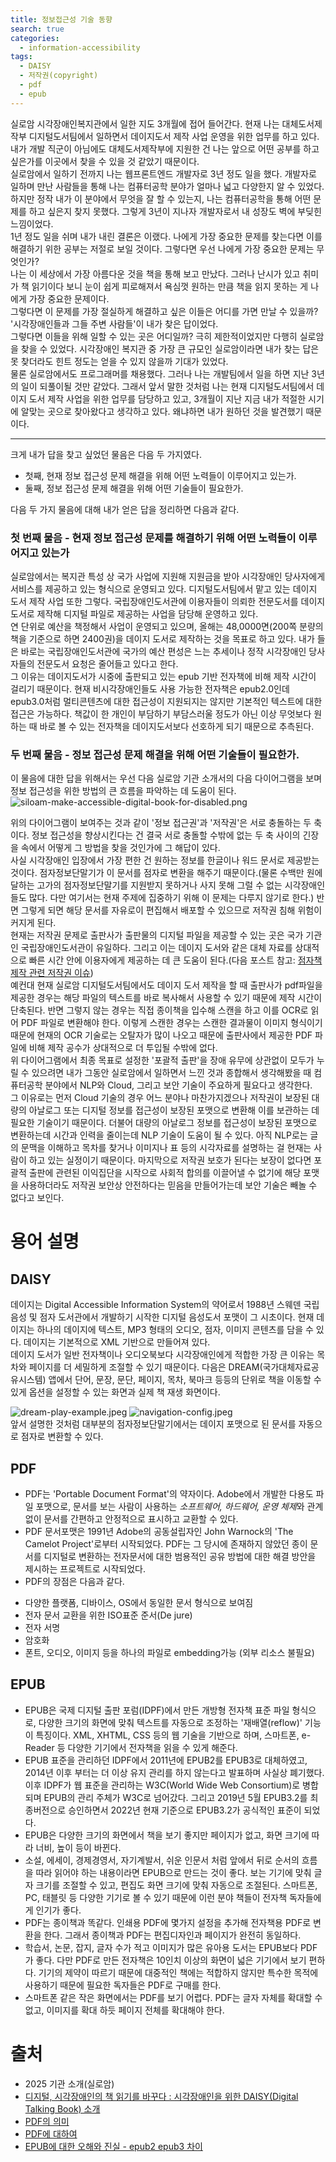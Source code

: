```yaml
---
title: 정보접근성 기술 동향
search: true
categories:
  - information-accessibility
tags:
  - DAISY
  - 저작권(copyright)
  - pdf
  - epub
---
```


실로암 시각장애인복지관에서 일한 지도 3개월에 접어 들어간다. 현재 나는 대체도서제작부 디지털도서팀에서 일하면서 데이지도서 제작 사업 운영을 위한 업무를 하고 있다. 내가 개발 직군이 아님에도 대체도서제작부에 지원한 건 나는 앞으로 어떤 공부를 하고 싶은가를 이곳에서 찾을 수 있을 것 같았기 때문이다.  
실로암에서 일하기 전까지 나는 웹프론트엔드 개발자로 3년 정도 일을 했다. 개발자로 일하며 만난 사람들을 통해 나는 컴퓨터공학 분야가 얼마나 넓고 다양한지 알 수 있었다. 하지만 정작 내가 이 분야에서 무엇을 잘 할 수 있는지, 나는 컴퓨터공학을 통해 어떤 문제를 하고 싶은지 찾지 못했다. 그렇게 3년이 지나자 개발자로서 내 성장도 벽에 부딪힌 느낌이었다.  
1년 정도 일을 쉬며 내가 내린 결론은 이랬다. 나에게 가장 중요한 문제를 찾는다면 이를 해결하기 위한 공부는 저절로 보일 것이다. 그렇다면 우선 나에게 가장 중요한 문제는 무엇인가?  
나는 이 세상에서 가장 아름다운 것을 책을 통해 보고 만났다. 그러나 난시가 있고 취미가 책 읽기이다 보니 눈이 쉽게 피로해져서 욕심껏 원하는 만큼 책을 읽지 못하는 게 나에게 가장 중요한 문제이다.  
그렇다면 이 문제를 가장 절실하게 해결하고 싶은 이들은 어디를 가면 만날 수 있을까? '시각장애인들과 그들 주변 사람들'이 내가 찾은 답이었다.  
그렇다면 이들을 위해 일할 수 있는 곳은 어디일까? 극히 제한적이었지만 다행히 실로암을 찾을 수 있었다. 시각장애인 복지관 중 가장 큰 규모인 실로암이라면 내가 찾는 답은 못 찾더라도 힌트 정도는 얻을 수 있지 않을까 기대가 있었다.  
물론 실로암에서도 프로그래머를 채용했다. 그러나 나는 개발팀에서 일을 하면 지난 3년의 일이 되풀이될 것만 같았다. 그래서 앞서 말한 것처럼 나는 현재 디지털도서팀에서 데이지 도서 제작 사업을 위한 업무를 담당하고 있고, 3개월이 지난 지금 내가 적절한 시기에 알맞는 곳으로 찾아왔다고 생각하고 있다. 왜냐하면 내가 원하던 것을 발견했기 때문이다.  

---

크게 내가 답을 찾고 싶었던 물음은 다음 두 가지였다.  

- 첫째, 현재 정보 접근성 문제 해결을 위해 어떤 노력들이 이루어지고 있는가.
- 둘째, 정보 접근성 문제 해결을 위해 어떤 기술들이 필요한가.


다음 두 가지 물음에 대해 내가 얻은 답을 정리하면 다음과 같다.

### 첫 번째 물음 - 현재 정보 접근성 문제를 해결하기 위해 어떤 노력들이 이루어지고 있는가
 실로암에서는 복지관 특성 상 국가 사업에 지원해 지원금을 받아 시각장애인 당사자에게 서비스를 제공하고 있는 형식으로 운영되고 있다. 디지털도서팀에서 맡고 있는 데이지 도서 제작 사업 또한 그렇다. 국립장애인도서관에 이용자들이 의뢰한 전문도서를 데이지 도서로 제작해 디지털 파일로 제공하는 사업을 담당해 운영하고 있다.  
연 단위로 예산을 책정해서 사업이 운영되고 있으며, 올해는 48,0000면(200쪽 분량의 책을 기준으로 하면 2400권)을 데이지 도서로 제작하는 것을 목표로 하고 있다. 내가 들은 바로는 국립장애인도서관에 국가의 예산 편성은 느는 추세이나 정작 시각장애인 당사자들의 전문도서 요청은 줄어들고 있다고 한다.  
 그 이유는 데이지도서가 시중에 출판되고 있는 epub 기반 전자책에 비해 제작 시간이 걸리기 때문이다. 현재 비시각장애인들도 사용 가능한 전자책은 epub2.0인데 epub3.0처럼 멀티콘텐츠에 대한 접근성이 지원되지는 않지만 기본적인 텍스트에 대한 접근은 가능하다. 책값이 한 개인이 부담하기 부담스러울 정도가 아닌 이상 무엇보다 원하는 때 바로 볼 수 있는 전자책을 데이지도서보다 선호하게 되기 때문으로 추측된다.


### 두 번째 물음 - 정보 접근성 문제 해결을 위해 어떤 기술들이 필요한가.
이 물음에 대한 답을 위해서는 우선 다음 실로암 기관 소개서의 다음 다이어그램을 보며 정보 접근성을 위한 방법의 큰 흐름을 파악하는 데 도움이 된다.
![siloam-make-accessible-digital-book-for-disabled.png]({{site.url}}{{site.baseurl}}/assets/images/siloam-make-accessible-digital-book-for-disabled.png)

  
위의 다이어그램이 보여주는 것과 같이 '정보 접근권'과 '저작권'은 서로 충돌하는 두 축이다. 정보 접근성을 향상시킨다는 건 결국 서로 충돌할 수밖에 없는 두 축 사이의 긴장을 속에서 어떻게 그 방법을 찾을 것인가에 그 해답이 있다.  
사실 시각장애인 입장에서 가장 편한 건 원하는 정보를 한글이나 워드 문서로 제공받는 것이다. 점자정보단말기가 이 문서를 점자로 변환을 해주기 때문이다.(물론 수백만 원에 달하는 고가의 점자정보단말기를 지원받지 못하거나 사지 못해 그럴 수 없는 시각장애인들도 많다. 다만 여기서는 현재 주제에 집중하기 위해 이 문제는 다루지 않기로 한다.) 반면 그렇게 되면 해당 문서를 자유로이 편집해서 배포할 수 있으므로 저작권 침해 위험이 커지게 된다.  
현재는 저작권 문제로 출판사가 출판물의 디지털 파일을 제공할 수 있는 곳은 국가 기관인 국립장애인도서관이 유일하다. 그리고 이는 데이지 도서와 같은 대체 자료를 상대적으로 빠른 시간 안에 이용자에게 제공하는 데 큰 도움이 된다.(다음 포스트 참고: [점자책 제작 관련 저작권 이슈]({{site.url}}{{site.baseurl}}/2025-07-26-copyright-issue.md))  
예컨대 현재 실로암 디지털도서팀에서도 데이지 도서 제작을 할 때 출판사가 pdf파일을 제공한 경우는 해당 파일의 텍스트를 바로 복사해서 사용할 수 있기 때문에 제작 시간이 단축된다. 반면 그렇지 않는 경우는 직접 종이책을 입수해 스캔을 하고 이를 OCR로 읽어 PDF 파일로 변환해야 한다. 이렇게 스캔한 경우는 스캔한 결과물이 이미지 형식이기 때문에 현재의 OCR 기술로는 오탈자가 많이 나오고 때문에 출판사에서 제공한 PDF 파일에 비해 제작 공수가 상대적으로 더 투입될 수밖에 없다.  
위 다이어그램에서 최종 목표로 설정한 '포괄적 출판'을 장애 유무에 상관없이 모두가 누릴 수 있으려면 내가 그동안 실로암에서 일하면서 느낀 것과 종합해서 생각해봤을 때 컴퓨터공학 분야에서 NLP와 Cloud, 그리고 보안 기술이 주요하게 필요다고 생각한다.  
그 이유로는 먼저 Cloud 기술의 경우 어느 분야나 마찬가지겠으나 저작권이 보장된 대량의 아날로그 또는 디지털 정보를 접근성이 보장된 포맷으로 변환해 이를 보관하는 데 필요한 기술이기 때문이다. 더불어 대량의 아날로그 정보를 접근성이 보장된 포맷으로 변환하는데 시간과 인력을 줄이는데 NLP 기술이 도움이 될 수 있다. 아직 NLP로는 글의 문맥을 이해하고 목차를 찾거나 이미지나 표 등의 시각자료를 설명하는 걸 현재는 사람이 하고 있는 실정이기 때문이다. 마지막으로 저작권 보호가 된다는 보장이 없다면 포괄적 출판에 관련된 이익집단을 시작으로 사회적 합의를 이끌어낼 수 없기에 해당 포맷을 사용하더라도 저작권 보안상 안전하다는 믿음을 만들어가는데 보안 기술은 빼놀 수 없다고 보인다.     


# 용어 설명
## DAISY
데이지는 Digital Accessible Information System의 약어로서 1988년 스웨덴 국립 음성 및 점자 도서관에서 개발하기 시작한 디지털 음성도서 포맷이 그 시초이다. 현재 데이지는 하나의 데이지에 텍스트, MP3 형태의 오디오, 점자, 이미지 콘텐츠를 담을 수 있다. 데이지는 기본적으로 XML 기반으로 만들어져 있다.  
데이지 도서가 일반 전자책이나 오디오북보다 시각장애인에게 적합한 가장 큰 이유는 목차와 페이지를 더 세밀하게 조절할 수 있기 때문이다. 다음은 DREAM(국가대체자료공유시스템) 앱에서 단어, 문장, 문단, 페이지, 목차, 북마크 등등의 단위로 책을 이동할 수 있게 옵션을 설정할 수 있는 화면과 실제 책 재생 화면이다.  

![dream-play-example.jpeg]({{site.url}}{{site.baseurl}}/assets/images/dream/dream-play-example.jpeg)
![navigation-config.jpeg]({{site.url}}{{site.baseurl}}/assets/images/dream/navigation-config.jpeg)  
앞서 설명한 것처럼 대부분의 점자정보단말기에서는 데이지 포맷으로 된 문서를 자동으로 점자로 변환할 수 있다.

## PDF
- PDF는 'Portable Document Format'의 약자이다. Adobe에서 개발한 다용도 파일 포맷으로, 문서를 보는 사람이 사용하는 *소프트웨어, 하드웨어, 운영 체제*와 관계없이 문서를 간편하고 안정적으로 표시하고 교환할 수 있다.
- PDF 문서포맷은 1991년 Adobe의 공동설립자인 John Warnock의 'The Camelot Project'로부터 시작되었다. PDF는 그 당시에 존재하지 않았던 종이 문서를 디지털로 변환하는 전자문서에 대한 범용적인 공유 방법에 대한 해결 방안을 제시하는 프로젝트로 시작되었다.
- PDF의 장점은 다음과 같다.
* 다양한 플랫폼, 디바이스, OS에서 동일한 문서 형식으로 보여짐
* 전자 문서 교환을 위한 ISO표준 준서(De jure)
* 전자 서명
* 암호화
* 폰트, 오디오, 이미지 등을 하나의 파일로 embedding가능 (외부 리소스 불필요)

## EPUB
- EPUB은 국제 디지털 출판 포럼(IDPF)에서 만든 개방형 전자책 표준 파일 형식으로, 다양한 크기의 화면에 맞춰 텍스트를 자동으로 조정하는 '재배열(reflow)' 기능이 특징이다. XML, XHTML, CSS 등의 웹 기술을 기반으로 하며, 스마트폰, e-Reader 등 다양한 기기에서 전자책을 읽을 수 있게 해준다.
- EPUB 표준을 관리하던 IDPF에서 2011년에 EPUB2를 EPUB3로 대체하였고, 2014년 이후 부터는 더 이상 유지 관리를 하지 않는다고 발표하며 사실상 폐기했다. 이후 IDPF가 웹 표준을 관리하는 W3C(World Wide Web Consortium)로 병합되며 EPUB의 관리 주체가 W3C로 넘어갔다. 그리고 2019년 5월 EPUB3.2를 최종버전으로 승인하면서 2022년 현재 기준으로 EPUB3.2가 공식적인 표준이 되었다.  
- EPUB은 다양한 크기의 화면에서 책을 보기 좋지만 페이지가 없고, 화면 크기에 따라 너비, 높이 등이 바뀐다.
- 소설, 에세이, 경제경영서, 자기계발서, 쉬운 인문서 처럼 앞에서 뒤로 순서의 흐름을 따라 읽어야 하는 내용이라면 EPUB으로 만드는 것이 좋다. 보는 기기에 맞춰 글자 크기를 조절할 수 있고, 편집도 화면 크기에 맞춰 자동으로 조절된다. 스마트폰, PC, 태블릿 등 다양한 기기로 볼 수 있기 때문에 이런 분야 책들이 전자책 독자들에게 인기가 좋다.
- PDF는 종이책과 똑같다. 인쇄용 PDF에 몇가지 설정을 추가해 전자책용 PDF로 변환을 한다. 그래서 종이책과 PDF는 편집디자인과 페이지가 완전히 동일하다. 
- 학습서, 논문, 잡지, 글자 수가 적고 이미지가 많은 유아용 도서는 EPUB보다 PDF가 좋다. 다만 PDF로 만든 전자책은 10인치 이상의 화면이 넓은 기기에서 보기 편하다. 기기의 제약이 따르기 때문에 대중적인 책에는 적합하지 않지만 특수한 목적에 사용하기 때문에 필요한 독자들은 PDF로 구매를 한다.
- 스마트폰 같은 작은 화면에서는 PDF를 보기 어렵다. PDF는 글자 자체를 확대할 수 없고, 이미지를 확대 하듯 페이지 전체를 확대해야 한다.
  
  
# 출처  
- 2025 기관 소개(실로암)
- [디지털, 시각장애인의 책 읽기를 바꾸다 : 시각장애인을 위한 DAISY(Digital Talking Book) 소개](https://nuli.navercorp.com/community/article/1132784)
- [PDF의 의미](https://acrobat.adobe.com/kr/ko/products/about-adobe-pdf.html)  
- [PDF에 대하여](https://cyberx.tistory.com/61)
- [EPUB에 대한 오해와 진실 - epub2 epub3 차이](https://www.epubguide.net/569)

